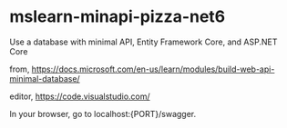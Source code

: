 # mslearn-minapi-pizza-net6
Use a database with minimal API, Entity Framework Core, and ASP.NET Core

from,
https://docs.microsoft.com/en-us/learn/modules/build-web-api-minimal-database/

editor, 
https://code.visualstudio.com/

In your browser, go to localhost:{PORT}/swagger.
